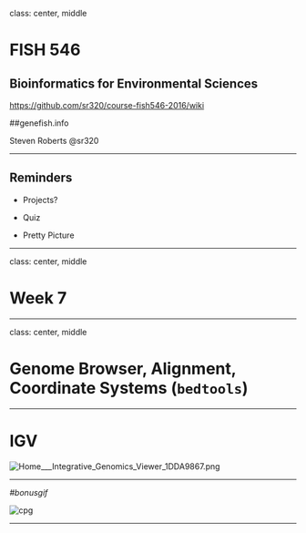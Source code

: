 class: center, middle

# FISH 546 
## Bioinformatics for Environmental Sciences

https://github.com/sr320/course-fish546-2016/wiki

##genefish.info

Steven Roberts
@sr320

---

## Reminders

- Projects?

- Quiz

- Pretty Picture



---

class: center, middle


# Week 7


---


class: center, middle


# Genome Browser, Alignment, Coordinate Systems (`bedtools`)


---

# IGV

<img src="http://eagle.fish.washington.edu/cnidarian/skitch/Home___Integrative_Genomics_Viewer_1DDA9867.png" alt="Home___Integrative_Genomics_Viewer_1DDA9867.png"/>



---

_#bonusgif_     

![cpg](https://drops.azureedge.net/drops/files/acc_524195/Yk5S?rscd=inline%3B%20filename%3DScreen%2520Capture%2520on%25202016-11-08%2520at%252007-40-23.gif&rsct=image%2Fgif&se=2016-11-08T16%3A11%3A24Z&sig=6giagDHa2pEJuozcINYe3%2FDB4I8aCc1EnYSZr8%2Bk0qM%3D&sp=r&sr=b&st=2016-11-08T15%3A11%3A24Z&sv=2013-08-15)


---

